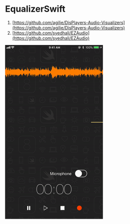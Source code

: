 # EqualizerSwift

1. [https://github.com/agilie/DisPlayers-Audio-Visualizers](https://github.com/agilie/DisPlayers-Audio-Visualizers)
2. [https://github.com/syedhali/EZAudio](https://github.com/syedhali/EZAudio)

![Equalizer](Equalizer.gif)
